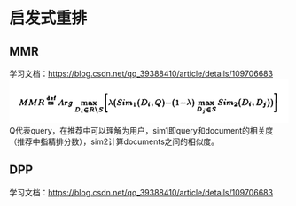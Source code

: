 
# 启发式重排
## MMR
学习文档：https://blog.csdn.net/qq_39388410/article/details/109706683  
![MMR](https://github.com/nonoyeyouran/MachineLearning/blob/main/applications/recommendation/pictures/MMR.png "MMR")  
Q代表query，在推荐中可以理解为用户，sim1即query和document的相关度（推荐中指精排分数），sim2计算documents之间的相似度。
## DPP
学习文档：https://blog.csdn.net/qq_39388410/article/details/109706683

